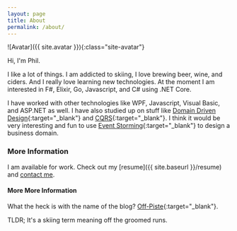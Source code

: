 ```yaml
---
layout: page
title: About
permalink: /about/
---
```


![Avatar]({{ site.avatar }}){:class="site-avatar"}

Hi, I'm Phil.

  I like a lot of things. I am addicted to skiing, I love brewing beer, wine, and ciders. And I really love learning new technologies. At the moment I am interested in F#, Elixir, Go, Javascript, and
  C# using .NET Core. 

I have worked with other technologies like WPF, Javascript, Visual Basic, and ASP.NET as well.  I have also studied up on stuff like [Domain Driven Design](https://en.wikipedia.org/wiki/Domain-driven_design){:target="_blank"} and
[CQRS](http://martinfowler.com/bliki/CQRS.html){:target="_blank"}.  I think it would be very interesting and fun to use [Event Storming](http://ziobrando.blogspot.com/2013/11/introducing-event-storming.html){:target="_blank"}
to design a business domain.

### More Information

I am available for work.  Check out my [resume]({{ site.baseurl }}/resume) and [contact me](mailto:phil.cleveland@gmail.com).

#### More More Information

What the heck is with the name of the blog? [Off-Piste](https://en.oxforddictionaries.com/definition/us/off-piste){:target="_blank"}.  

TLDR; It's a skiing term meaning off the groomed runs.
